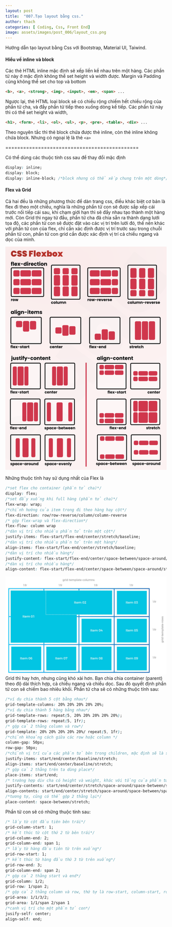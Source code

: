 ```yaml
---
layout: post
title:  "007.Tạo layout bằng css."
author: thach
categories: [ Coding, Css, Front End]
image: assets/images/post_006/layout_css.png
---
```

Hướng dẫn tạo layout bằng Css với Bootstrap, Material UI, Taiwind.

#### Hiểu về inline và block
Các thẻ HTML inline mặc định sẽ xếp liền kề nhau trên một hàng. Các phần tử này ở mặc định không thể set height và width được. Margin và Padding cũng không thể set cho top và bottom
```html
<b>, <a>, <strong>, <img>, <input>, <em>, <span> ...
```
Ngược lại, thẻ HTML loại block sẽ có chiều rộng chiếm hết chiều rộng của phần tử cha, và đẩy phần tử tiếp theo xuống dòng kế tiếp. Các phần tử này thì có thể set height và width,
```html
<h1>, <form>, <li>, <ol>, <ul>, <p>, <pre>, <table>, <div> ...
```
Theo nguyên tắc thì thẻ block chứa được thẻ inline, còn thẻ inline không chứa block. Nhưng có ngoại lệ là thẻ `<a>`

=============================================

Có thể dùng các thuộc tính css sau để thay đổi mặc định
```css
display: inline;
display: block;
display: inline-block; /*block nhưng có thể xếp chung trên một dòng*/
```

#### Flex và Grid
Cả hai đều là những phương thức để dàn trang css, điều khác biệt cơ bản là flex đi theo một chiều, nghĩa là những phần tử con sẽ được sắp xếp cái trước nối tiếp cái sau, khi chạm giới hạn thì sẽ đẩy nhau tạo thành một hàng mới.
Còn Grid thì ngay từ đầu, phần tử cha đã chia sẵn ra thành dạng lưới tọa độ, các phần tử con sẽ được đặt vào các vị trí trên lưới đó, thế nên khác với phần tử con của flex, chỉ cần xác định được vị trí trước sau trong chuỗi phần tử con, phần tử con grid cần được xác định vị trí cả chiều ngang và dọc của mình.

![Css Flex box explain](/assets/images/post_006/css_flexbox.png "Flexbox")

Những thuộc tính hay sử dụng nhất của Flex là

```css
/*set flex cho container (phần tử cha)*/
display: flex;
/*set đẩy xuống khi full hàng (phần tử cha)*/
flex-wrap: wrap;
/*chỉnh hướng của item trong đi theo hàng hay cột*/
flex-direction: row/row-reverse/column/column-reverse
/* gộp flex-wrap và flex-direction*/
flex-flow: column wrap
/*dàn vị trí cho nhiều phần tử trên một cột*/
justify-items: flex-start/flex-end/center/stretch/baseline;
/*dàn vị trí cho nhiều phần tử trên một hàng*/
align-items: flex-start/flex-end/center/stretch/baseline;
/*dàn vị trí cho nhiều hàng*/
justify-content: flex-start/flex-end/center/space-between/space-around/strech;
/*dàn vị trí cho nhiều hàng*/
align-content: flex-start/flex-end/center/space-between/space-around/strech;
```

![Css Grid explain](/assets/images/post_006/css_grid.jpeg "Css Grid")
Grid thì hay hơn, nhưng cũng khó xài hơn. Bạn chia chia container (parent) theo độ dài thích hợp, cả chiều ngang và chiều dọc. Sau đó quyết định phần tử con sẽ chiếm bao nhiêu khối.
Phần tử cha sẽ có những thuộc tính sau:
```css
/*ví dụ chia thành 5 cột bằng nhau*/
grid-template-columns: 20% 20% 20% 20% 20%;
/*ví dụ chia thành 5 hàng bằng nhau*/
grid-template-rows: repeat(5, 20% 20% 20% 20% 20%);
grid-template-rows: repeat(5, 1fr);
/* gộp cả 2 thằng column và row*/
grid-template: 20% 20% 20% 20% 20%/ repeat(5, 1fr);
/*chỉnh khoảng cách giữa các row hoặc column */
column-gap: 50px;
row-gap: 50px;
/*chỉnh vị trí của các phần tử bên trong children, mặc định sẽ là stretch */
justify-items: start/end/center/baseline/stretch;
align-items: start/end/center/baseline/stretch;
/* gộp cả 2 thằng trên ta dùng place*/
place-items: start/end;
/* trường hợp div cha có height và weight, khác với tổng của phần tử con, dàn vị trí của phần tử con so với phần tử cha*/
justify-contents: start/end/center/stretch/space-around/space-between/space-evenly;
align-contents: start/end/center/stretch/space-around/space-between/space-evenly;
/*tương tự, cũng có thể gộp 2 thằng lại*/
place-content: space-between/stretch;
```
Phần tử con sẽ có những thuộc tính sau:
```css
/* lấy từ cột đầu tiên bên trái*/
grid-column-start: 1;
/* kết thúc từ cột thứ 2 từ bên trái*/
grid-column-end: 2;
grid-column-end: span 1;
/* lấy từ hàng đầu tiên từ trên xuống*/
grid-row-start: 1;
/* kết thúc từ hàng đầu thứ 3 từ trên xuống*/
grid-row-end: 3;
grid-column-end: span 2;
/* gộp cả 2 thằng start và end*/
grid-column: 1/2;
grid-row: 1/span 2;
/* gộp cả 2 thằng column và row, thứ tự là row-start, column-start, row-end, column-end*/
grid-area: 1/1/3/2;
grid-area: 1/1/span 2/span 1
/*canh vị trí cho một phần tử con*/
jusify-self: center;
align-self: end;
```
